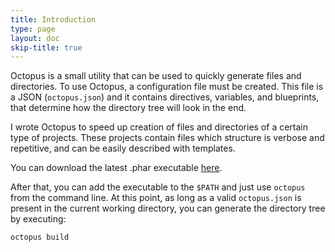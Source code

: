 ```yaml
---
title: Introduction
type: page
layout: doc
skip-title: true
---
```


Octopus is a small utility that can be used to quickly generate files and directories.
To use Octopus, a configuration file must be created. This file is a JSON (`octopus.json`)
and it contains directives, variables, and blueprints, that determine how the
directory tree will look in the end.

I wrote Octopus to speed up creation of files and directories of a certain type 
of projects. These projects contain files which structure is verbose and repetitive, 
and can be easily described with templates.

You can download the latest .phar executable [here][latest]. 

After that, you can add the executable to the `$PATH` and just use
`octopus` from the command line. At this point, as long as a valid `octopus.json`
is present in the current working directory, you can generate the directory
tree by executing:

```bash
octopus build
```

[branches]: /branches
[latest]: https://alberteddu.github.io/octopus/downloads/octopus-latest.phar



